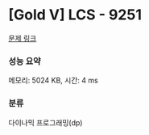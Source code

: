 # [Gold V] LCS - 9251 

[문제 링크](https://www.acmicpc.net/problem/9251) 

### 성능 요약

메모리: 5024 KB, 시간: 4 ms

### 분류

다이나믹 프로그래밍(dp)

